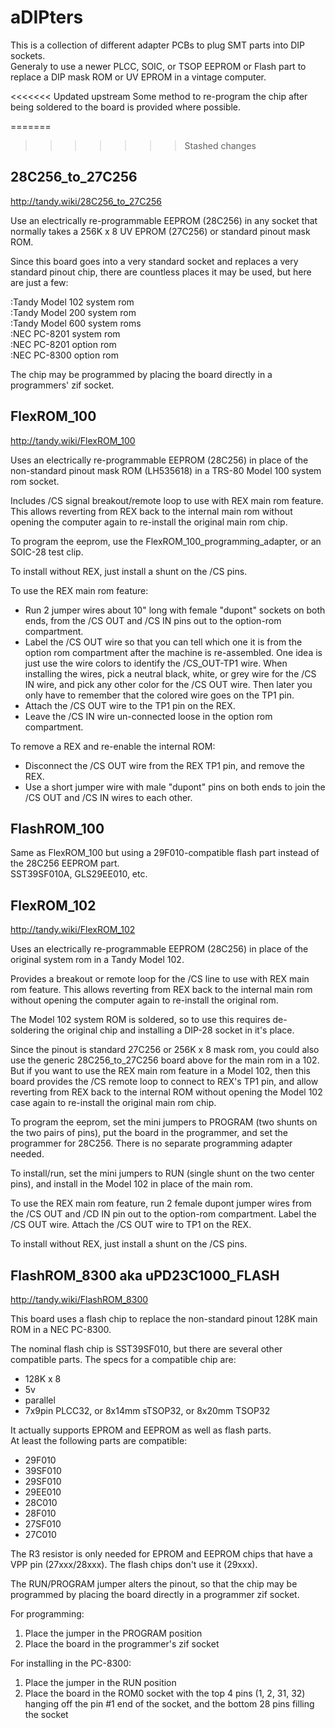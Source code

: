 # aDIPters
This is a collection of different adapter PCBs to plug SMT parts into DIP sockets.  
Generaly to use a newer PLCC, SOIC, or TSOP EEPROM or Flash part to replace a DIP mask ROM or UV EPROM in a vintage computer.

<<<<<<< Updated upstream
Some method to re-program the chip after being soldered to the board is provided where possible.

=======
>>>>>>> Stashed changes
## 28C256_to_27C256
http://tandy.wiki/28C256_to_27C256

Use an electrically re-programmable EEPROM (28C256) in any socket that normally takes a 256K x 8 UV EPROM (27C256) or standard pinout mask ROM.

Since this board goes into a very standard socket and replaces a very standard pinout chip, there are countless places it may be used, but here are just a few:

:Tandy Model 102 system rom  
:Tandy Model 200 system rom  
:Tandy Model 600 system roms  
:NEC PC-8201 system rom  
:NEC PC-8201 option rom  
:NEC PC-8300 option rom

The chip may be programmed by placing the board directly in a programmers' zif socket.

## FlexROM_100
http://tandy.wiki/FlexROM_100

Uses an electrically re-programmable EEPROM (28C256) in place of the non-standard pinout mask ROM (LH535618) in a TRS-80 Model 100 system rom socket.

Includes /CS signal breakout/remote loop to use with REX main rom feature. This allows reverting from REX back to the internal main rom without opening the computer again to re-install the original main rom chip.

To program the eeprom, use the FlexROM_100_programming_adapter, or an SOIC-28 test clip.

To install without REX, just install a shunt on the /CS pins.

To use the REX main rom feature:  
* Run 2 jumper wires about 10" long with female "dupont" sockets on both ends, from the /CS OUT and /CS IN pins out to the option-rom compartment.  
* Label the /CS OUT wire so that you can tell which one it is from the option rom compartment after the machine is re-assembled. One idea is just use the wire colors to identify the /CS_OUT-TP1 wire. When installing the wires, pick a neutral black, white, or grey wire for the /CS IN wire, and pick any other color for the /CS OUT wire. Then later you only have to remember that the colored wire goes on the TP1 pin.  
* Attach the /CS OUT wire to the TP1 pin on the REX.  
* Leave the /CS IN wire un-connected loose in the option rom compartment.

To remove a REX and re-enable the internal ROM:  
* Disconnect the /CS OUT wire from the REX TP1 pin, and remove the REX.  
* Use a short jumper wire with male "dupont" pins on both ends to join the /CS OUT and /CS IN wires to each other.

## FlashROM_100
Same as FlexROM_100 but using a 29F010-compatible flash part instead of the 28C256 EEPROM part.  
SST39SF010A, GLS29EE010, etc.

## FlexROM_102
http://tandy.wiki/FlexROM_102

Uses an electrically re-programmable EEPROM (28C256) in place of the original system rom in a Tandy Model 102.

Provides a breakout or remote loop for the /CS line to use with REX main rom feature. This allows reverting from REX back to the internal main rom without opening the computer again to re-install the original rom.

The Model 102 system ROM is soldered, so to use this requires de-soldering the original chip and installing a DIP-28 socket in it's place.

Since the pinout is standard 27C256 or 256K x 8 mask rom, you could also use the generic 28C256_to_27C256 board above for the main rom in a 102. But if you want to use the REX main rom feature in a Model 102, then this board provides the /CS remote loop to connect to REX's TP1 pin, and allow reverting from REX back to the internal ROM without opening the Model 102 case again to re-install the original main rom chip.

To program the eeprom, set the mini jumpers to PROGRAM (two shunts on the two pairs of pins), put the board in the programmer, and set the programmer for 28C256. There is no separate programming adapter needed.

To install/run, set the mini jumpers to RUN (single shunt on the two center pins), and install in the Model 102 in place of the main rom.

To use the REX main rom feature, run 2 female dupont jumper wires from the /CS OUT and /CD IN pin out to the option-rom compartment. Label the /CS OUT wire. Attach the /CS OUT wire to TP1 on the REX.

To install without REX, just install a shunt on the /CS pins.

## FlashROM_8300 aka uPD23C1000_FLASH
http://tandy.wiki/FlashROM_8300

This board uses a flash chip to replace the non-standard pinout 128K main ROM in a NEC PC-8300.

The nominal flash chip is SST39SF010, but there are several other compatible parts. The specs for a compatible chip are:
* 128K x 8  
* 5v  
* parallel  
* 7x9pin PLCC32, or 8x14mm sTSOP32, or 8x20mm TSOP32  

It actually supports EPROM and EEPROM as well as flash parts.  
At least the following parts are compatible:  
* 29F010  
* 39SF010  
* 29SF010  
* 29EE010  
* 28C010  
* 28F010  
* 27SF010  
* 27C010  

The R3 resistor is only needed for EPROM and EEPROM chips that have a VPP pin (27xxx/28xxx). The flash chips don't use it (29xxx).

The RUN/PROGRAM jumper alters the pinout, so that the chip may be programmed by placing the board directly in a programmer zif socket.

For programming:  
1. Place the jumper in the PROGRAM position  
1. Place the board in the programmer's zif socket  

For installing in the PC-8300:  
1. Place the jumper in the RUN position  
1. Place the board in the ROM0 socket with the top 4 pins (1, 2, 31, 32) hanging off the pin #1 end of the socket, and the bottom 28 pins filling the socket  
